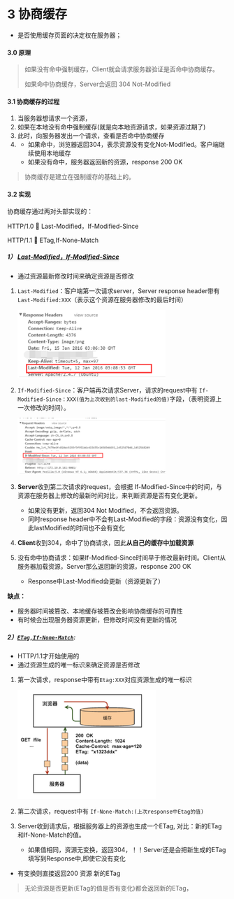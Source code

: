 # 3 协商缓存

- 是否使用缓存页面的决定权在服务器；

#### 3.0 原理

> 如果没有命中强制缓存，Client就会请求服务器验证是否命中协商缓存。
>
> 如果命中协商缓存，Server会返回 304 Not-Modified



#### 3.1 协商缓存的过程

1. 当服务器想请求一个资源，
2. 如果在本地没有命中强制缓存(就是向本地资源请求，如果资源过期了)
3. 此时，向服务器发出一个请求，查看是否命中协商缓存
4. - 如果命中，浏览器返回304，表示资源没有变化Not-Modified。客户端继续使用本地缓存
   - 如果没有命中，服务器返回新的资源，response 200 OK

> 协商缓存是建立在强制缓存的基础上的。



#### 3.2 实现

协商缓存通过两对头部实现的：

HTTP/1.0 :jack_o_lantern: Last-Modified，If-Modified-Since

HTTP/1.1 :kick_scooter: ETag,If-None-Match



##### 1） [Last-Modified，If-Modified-Since](https://etianqq.gitbooks.io/http/content/chapter-senior/browser-cache/negotiate-cache/last-modifiedif-modified-since.html)

- 通过资源最新修改时间来确定资源是否修改

1. `Last-Modified`：客户端第一次请求server，Server response header带有 `Last-Modified:XXX`（表示这个资源在服务器修改的最后时间）

   <img src="pic/1%E6%9C%89%E5%93%AA%E4%BA%9B%E7%BC%93%E5%AD%98%E6%8A%80%E6%9C%AF.assets/image-20220609135312393.png" alt="image-20220609135312393" style="zoom: 33%;" />

2. `If-Modified-Since`：客户端再次请求Server，请求的request中有 `If-Modified-Since：XXX(值为上次收到的last-Modified的值)`字段，（表明资源上一次修改的时间）。 

   <img src="pic/1%E6%9C%89%E5%93%AA%E4%BA%9B%E7%BC%93%E5%AD%98%E6%8A%80%E6%9C%AF.assets/image-20220609135551182.png" alt="image-20220609135551182" style="zoom:33%;" />

3. **Server**收到第二次请求的request，会根据 If-Modified-Since中的时间，与资源在服务器上修改的最新时间对比，来判断资源是否有变化更新。

   - 如果没有更新，返回304 Not Modified，不会返回资源。
   - 同时response header中不会有Last-Modified的字段：资源没有变化，因此lastModified的时间也不会有变化

4. **Client**收到304，命中了协商请求，因此**从自己的缓存中加载资源**

5. 没有命中协商请求：如果If-Modified-Since时间早于修改最新时间。Client从服务器加载资源，Server那么返回新的资源，response 200 OK

   - Response中Last-Modified会更新（资源更新了）



**缺点：**

- 服务器时间被篡改、本地缓存被篡改会影响协商缓存的可靠性
- 有时候会出现服务器资源更新，但修改时间没有更新的情况



##### 2）[`ETag,If-None-Match`](https://etianqq.gitbooks.io/http/content/chapter-senior/browser-cache/negotiate-cache/etag-if-none-match.html):

- HTTP/1.1才开始使用的
- 通过资源生成的唯一标识来确定资源是否修改

1. 第一次请求，response中带有`Etag:XXX`对应资源生成的唯一标识

   <img src="pic/1%E6%9C%89%E5%93%AA%E4%BA%9B%E7%BC%93%E5%AD%98%E6%8A%80%E6%9C%AF.assets/image-20220609141337318.png" alt="image-20220609141337318" style="zoom:33%;" />

2. 第二次请求，request中有 `If-None-Match:(上次response中Etag的值)`

3. Server收到请求后，根据服务器上的资源也生成一个ETag, 对比：新的ETag和If-None-Match的值。

   - 如果值相同，资源无变换，返回304，！！Server还是会把新生成的ETag填写到Response中,即使它没有变化

- 有变换则直接返回200 资源 新的ETag

> 无论资源是否更新(ETag的值是否有变化)都会返回新的ETag，


